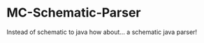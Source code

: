 MC-Schematic-Parser
===================

Instead of schematic to java how about... a schematic java parser!
